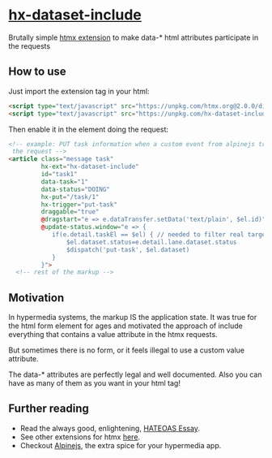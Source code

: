 # [hx-dataset-include][repo]

Brutally simple [htmx extension][hx-ext] to make data-* html attributes
participate in the requests

## How to use

Just import the extension tag in your html:

```html
<script type="text/javascript" src="https://unpkg.com/htmx.org@2.0.0/dist/htmx.min.js"></script>
<script type="text/javascript" src="https://unpkg.com/hx-dataset-include@0.0.1/lib/hx-dataset-include.js"></script>
```

Then enable it in the element doing the request:

```html
<!-- example: PUT task information when a custom event from alpinejs triggers 
 the request -->
<article class="message task"
         hx-ext="hx-dataset-include"
         id="task1"
         data-task="1"
         data-status="DOING"
         hx-put="/task/1"
         hx-trigger="put-task"
         draggable="true"
         @dragstart="e => e.dataTransfer.setData('text/plain', $el.id)"
         @update-status.window="e => {
            if(e.detail.taskEl == $el) { // needed to filter real target
                $el.dataset.status=e.detail.lane.dataset.status
                $dispatch('put-task', $el.dataset)
            }
         }">
  <!-- rest of the markup -->
```

## Motivation

In hypermedia systems, the markup IS the application state. It was true for the
html form element for ages and motivated the approach of include everything that
contains a value attribute in the htmx requests.

But sometimes there is no form, or it feels illegal to use a custom value
attribute.

The data-* attributes are perfectly legal and well documented. Also you can have
as many of them as you want in your html tag!

## Further reading

- Read the always good, enlightening, [HATEOAS Essay][hateoas].
- See other extensions for htmx [here][other].
- Checkout [Alpinejs][alpinejs], the extra spice for your hypermedia app.

[repo]: https://github.com/sombriks/hx-dataset-include
[hx-ext]: https://htmx.org/docs/#extensions
[hateoas]: https://htmx.org/essays/hateoas/
[other]: <https://github.com/bigskysoftware/htmx-extensions>
[alpinejs]: https://alpinejs.dev/
